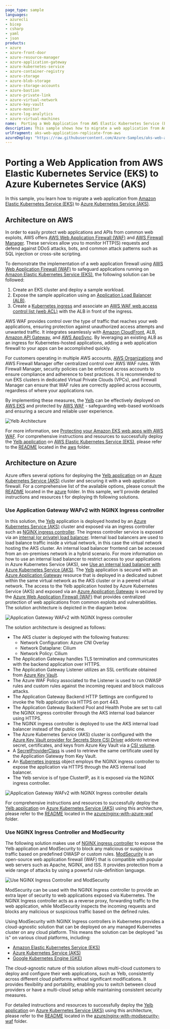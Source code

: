 ```yaml
---
page_type: sample
languages:
- azurecli
- bicep
- csharp
- yaml
- json
products:
- azure
- azure-front-door
- azure-resource-manager
- azure-application-gateway
- azure-kubernetes-service
- azure-container-registry
- azure-storage
- azure-blob-storage
- azure-storage-accounts
- azure-bastion
- azure-private-link
- azure-virtual-network
- azure-key-vault
- azure-monitor
- azure-log-analytics
- azure-virtual-machines
name:  Porting a Web Application from AWS Elastic Kubernetes Service (EKS) to Azure Kubernetes Service (AKS)
description: This sample shows how to migrate a web application from Amazon Elastic Kubernetes Service (EKS) to Azure Kubernetes Service (AKS).
urlFragment: aks-web-application-replicate-from-aws
azureDeploy: "https://raw.githubusercontent.com/Azure-Samples/aks-web-application-replicate-from-aws/main/azure/nginx-with-azure-waf/bicep/azuredeploy.json"
---
```


# Porting a Web Application from AWS Elastic Kubernetes Service (EKS) to Azure Kubernetes Service (AKS)

In this sample, you learn how to migrate a web application from [Amazon Elastic Kubernetes Service (EKS)](https://docs.aws.amazon.com/en_us/eks/latest/userguide/what-is-eks.html) to [Azure Kubernetes Service (AKS)](https://docs.microsoft.com/en-us/azure/aks/intro-kubernetes).

## Architecture on AWS

In order to easily protect web applications and APIs from common web exploits, AWS offers [AWS Web Application Firewall (WAF)](https://aws.amazon.com/waf/) and [AWS Firewall Manager](https://aws.amazon.com/firewall-manager). These services allow you to monitor HTTP(S) requests and defend against DDoS attacks, bots, and common attack patterns such as SQL injection or cross-site scripting.

To demonstrate the implementation of a web application firewall using [AWS Web Application Firewall (WAF)](https://aws.amazon.com/waf/) to safeguard applications running on [Amazon Elastic Kubernetes Service (EKS)](https://docs.aws.amazon.com/en_us/eks/latest/userguide/what-is-eks.html), the following solution can be followed:

1. Create an EKS cluster and deploy a sample workload.
2. Expose the sample application using an [Application Load Balancer (ALB)](https://aws.amazon.com/elasticloadbalancing/application-load-balancer).
3. Create a [Kubernetes ingress](https://kubernetes.io/docs/concepts/services-networking/ingress/) and associate an [AWS WAF web access control list (web ACL)](https://docs.aws.amazon.com/waf/latest/developerguide/web-acl.html) with the ALB in front of the ingress.

AWS WAF provides control over the type of traffic that reaches your web applications, ensuring protection against unauthorized access attempts and unwanted traffic. It integrates seamlessly with [Amazon CloudFront](https://aws.amazon.com/cloudfront), ALB, [Amazon API Gateway](https://aws.amazon.com/api-gateway), and [AWS AppSync](https://aws.amazon.com/appsync). By leveraging an existing ALB as an ingress for Kubernetes-hosted applications, adding a web application firewall to your apps can be accomplished quickly.

For customers operating in multiple AWS accounts, [AWS Organizations](https://aws.amazon.com/organizations) and AWS Firewall Manager offer centralized control over AWS WAF rules. With Firewall Manager, security policies can be enforced across accounts to ensure compliance and adherence to best practices. It is recommended to run EKS clusters in dedicated Virtual Private Clouds (VPCs), and Firewall Manager can ensure that WAF rules are correctly applied across accounts, regardless of where your applications run.

By implementing these measures, the [Yelb](https://github.com/mreferre/yelb/) can be effectively deployed on [AWS EKS](https://docs.aws.amazon.com/eks/latest/userguide/what-is-eks.html) and protected by [AWS WAF](https://aws.amazon.com/waf/)  - safeguarding web-based workloads and ensuring a secure and reliable user experience.

![Yelb Architecture](./images/architecture-on-aws.jpg)

For more information, see [Protecting your Amazon EKS web apps with AWS WAF](https://aws.amazon.com/blogs/containers/protecting-your-amazon-eks-web-apps-with-aws-waf/). For comprehensive instructions and resources to successfully deploy the [Yelb application](https://github.com/mreferre/yelb/) on [AWS Elastic Kubernetes Service (EKS)](https://docs.aws.amazon.com/eks/latest/userguide/what-is-eks.html), please refer to the [README](./aws/README.md) located in the [aws](./aws/) folder.

## Architecture on Azure

Azure offers several options for deploying the [Yelb application](https://github.com/mreferre/yelb/) on an [Azure Kubernetes Service (AKS)](https://docs.microsoft.com/en-us/azure/aks/intro-kubernetes) cluster and securing it with a web application firewall. For a comprehensive list of the available options, please consult the [README](./azure/README.md) located in the [azure](./azure/) folder. In this sample, we'll provide detailed instructions and resources t for deploying th following solutions.

### Use Application Gateway WAFv2 with NGINX Ingress controller

In this solution, the [Yelb](https://github.com/mreferre/yelb/) application is deployed hosted by an [Azure Kubernetes Service (AKS)](https://docs.microsoft.com/en-us/azure/aks/intro-kubernetes) cluster and exposed via an ingress controller such as [NGINX ingress controller](https://github.com/kubernetes/ingress-nginx). The ingress controller service is exposed via an [internal (or private) load balancer](https://learn.microsoft.com/en-us/azure/load-balancer/load-balancer-overview). Internal load balancers are used to load balance traffic inside a virtual network, in this case the virtual network hosting the AKS cluster. An internal load balancer frontend can be accessed from an on-premises network in a hybrid scenario. For more information on how to use an internal load balancer to restrict access to your applications in Azure Kubernetes Service (AKS), see [Use an internal load balancer with Azure Kubernetes Service (AKS)](https://learn.microsoft.com/en-us/azure/aks/internal-lb?tabs=set-service-annotations). The [Yelb](https://github.com/mreferre/yelb/) application is secured with an [Azure Application Gateway](https://learn.microsoft.com/en-us/azure/application-gateway/overview) resource that is deployed in a dedicated subnet within the same virtual network as the AKS cluster or in a peered virtual network. The access to the Yelb application hosted by Azure Kubernetes Service (AKS) and exposed via an [Azure Application Gateway](https://learn.microsoft.com/en-us/azure/application-gateway/overview) is secured by the [Azure Web Application Firewall (WAF)](https://learn.microsoft.com/en-us/azure/web-application-firewall/overview) that provides centralized protection of web applications from common exploits and vulnerabilities. The solution architecture is depicted in the diagram below.

![Application Gateway WAFv2 with NGINX Ingress controller](./images/application-gateway-aks-https.png)

The solution architecture is designed as follows:

- The AKS cluster is deployed with the following features:
  - Network Configuration: Azure CNI Overlay
  - Network Dataplane: Cilium
  - Network Policy: Cilium
- The Application Gateway handles TLS termination and communicates with the backend application over HTTPS.
- The Application Gateway Listener utilizes an SSL certificate obtained from [Azure Key Vault](https://learn.microsoft.com/en-us/azure/key-vault/general/overview).
- The Azure WAF Policy associated to the Listener is used to run OWASP rules and custom rules against the incoming request and block malicous attacks.
- The Application Gateway Backend HTTP Settings are configured to invoke the Yelb application via HTTPS on port 443.
- The Application Gateway Backend Pool and Health Probe are set to call the NGINX ingress controller through the AKS internal load balancer using HTTPS.
- The NGINX ingress controller is deployed to use the AKS internal load balancer instead of the public one.
- The Azure Kubernetes Service (AKS) cluster is configured with the [Azure Key Vault provider for Secrets Store CSI Driver](https://learn.microsoft.com/en-us/azure/aks/csi-secrets-store-driver) addonto retrieve secret, certificates, and keys from Azure Key Vault via a [CSI volume](https://kubernetes-csi.github.io/docs/).
- A [SecretProviderClass](https://learn.microsoft.com/en-us/azure/aks/hybrid/secrets-store-csi-driver)  is used to retrieve the same certificate used by the Application Gateway from Key Vault.
- An [Kubernetes ingress](https://kubernetes.io/docs/concepts/services-networking/ingress/) object employs the NGINX ingress controller to expose the application via HTTPS through the AKS internal load balancer.
- The Yelb service is of type ClusterIP, as it is exposed via the NGINX ingress controller.

![Application Gateway WAFv2 with NGINX Ingress controller details](./images/application-gateway-aks-https-detail.png)

For comprehensive instructions and resources to successfully deploy the [Yelb application](https://github.com/mreferre/yelb/) on [Azure Kubernetes Service (AKS)](https://docs.microsoft.com/en-us/azure/aks/intro-kubernetes) using this architecture, please refer to the [README](./azure/nginx-with-azure-waf/README.md) located in the [azure/nginx-with-azure-waf](./azure/nginx-with-azure-waf/) folder.

### Use NGINX Ingress Controller and ModSecurity

The following solution makes use of [NGINX ingress controller](https://docs.nginx.com/nginx-ingress-controller/intro/overview/) to expose the Yelb application and ModSecurity to block any malicious or suspicious traffic based on predefined OWASP or custom rules. [ModSecurity](https://github.com/SpiderLabs/ModSecurity) is an open-source web application firewall (WAF) that is compatible with popular web servers such as Apache, NGINX, and ISS. It provides protection from a wide range of attacks by using a powerful rule-definition language.

![Use NGINX Ingress Controller and ModSecurity](./images/nginx-modsecurity-aks.png)

ModSecurity can be used with the NGINX Ingress controller to provide an extra layer of security to web applications exposed via Kubernetes. The NGINX Ingress controller acts as a reverse proxy, forwarding traffic to the web application, while ModSecurity inspects the incoming requests and blocks any malicious or suspicious traffic based on the defined rules.

Using ModSecurity with NGINX Ingress controllers in Kubernetes provides a cloud-agnostic solution that can be deployed on any managed Kubernetes cluster on any cloud platform. This means the solution can be deployed "as is" on various cloud platforms, including:

- [Amazon Elastic Kubernetes Service (EKS)](https://aws.amazon.com/eks/)
- [Azure Kubernetes Service (AKS)](https://docs.microsoft.com/en-us/azure/aks/intro-kubernetes)
- [Google Kubernetes Engine (GKE)](https://cloud.google.com/kubernetes-engine)

The cloud-agnostic nature of this solution allows multi-cloud customers to deploy and configure their web applications, such as Yelb, consistently across different cloud platforms without significant modifications. It provides flexibility and portability, enabling you to switch between cloud providers or have a multi-cloud setup while maintaining consistent security measures.

For detailed instructions and resources to successfully deploy the [Yelb application](https://github.com/mreferre/yelb/) on [Azure Kubernetes Service (AKS)](https://docs.microsoft.com/en-us/azure/aks/intro-kubernetes) using this architecture, please refer to the [README](./azure/nginx-with-modsecurity-waf/README.md) located in the [azure/nginx-with-modsecurity-waf](./azure/nginx-with-modsecurity-waf/) folder.
